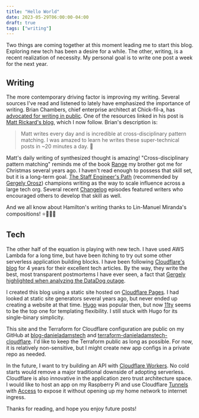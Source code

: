 ```yaml
---
title: "Hello World"
date: 2023-05-29T06:00:00-04:00
draft: true
tags: ["writing"]
---
```


Two things are coming together at this moment leading me to start this blog. Exploring new tech has been a desire for a while. The other, writing, is a recent realization of necessity. My personal goal is to write one post a week for the next year.

## Writing

The more contemporary driving factor is improving my writing. Several sources I've read and listened to lately have emphasized the importance of writing. Brian Chambers, chief enterprise architect at Chick-fil-a, has [advocated for writing in public](https://brianchambers.substack.com/p/chamber-of-tech-secrets-10). One of the resources linked in his post is [Matt Rickard's blog](https://blog.matt-rickard.com/), which I now follow. Brian's description is:

> Matt writes every day and is incredible at cross-disciplinary pattern matching. I was amazed to learn he writes these super-technical posts in ~20 minutes a day. 🤯

Matt's daily writing of synthesized thought is amazing! "Cross-disciplinary pattern matching" reminds me of the book [Range](https://www.goodreads.com/en/book/show/41795733) my brother got me for Christmas several years ago. I haven't read enough to possess that skill set, but it is a long-term goal. [The Staff Engineer's Path](https://www.oreilly.com/library/view/the-staff-engineers/9781098118723/) (recommended by [Gergely Orosz](https://www.pragmaticengineer.com/)) champions writing as the way to scale influence across a large tech org. Several recent [Changelog](https://changelog.com/podcast) episodes featured writers who encouraged others to develop that skill as well.

And we all know about Hamilton's writing thanks to Lin-Manuel Miranda's compositions! ⭐️🕺🏻🎶

## Tech

The other half of the equation is playing with new tech. I have used AWS Lambda for a long time, but have been itching to try out some other serverless application building blocks. I have been following [Cloudflare's blog](https://blog.cloudflare.com/) for 4 years for their excellent tech articles. By the way, they write the best, most transparent postmortems I have ever seen, a fact that [Gergely highlighted when analyzing the DataDog outage](https://newsletter.pragmaticengineer.com/p/inside-the-datadog-outage).

I created this blog using a static site hosted on [Cloudflare Pages](https://pages.cloudflare.com/). I had looked at static site generators several years ago, but never ended up creating a website at that time. [Hugo](https://gohugo.io/) was popular then, but now [11ty](https://www.11ty.dev/) seems to be the top one for templating flexibility. I still stuck with Hugo for its single-binary simplicity.

This site and the Terraform for Cloudflare configuration are public on my GitHub at [blog-danieladamstech](https://github.com/danieladams456/blog-danieladamstech) and [terraform-danieladamstech-cloudflare](https://github.com/danieladams456/terraform-danieladamstech-cloudflare). I'd like to keep the Terraform public as long as possible. For now, it is relatively non-sensitive, but I might create new app configs in a private repo as needed.

In the future, I want to try building an API with [Cloudflare Workers](https://workers.cloudflare.com/). No cold starts would remove a major traditional downside of adopting serverless. Cloudflare is also innovative in the application zero trust architecture space. I would like to host an app on my Raspberry Pi and use Cloudflare [Tunnels](https://www.cloudflare.com/products/tunnel/) with [Access](https://www.cloudflare.com/products/zero-trust/access/) to expose it without opening up my home network to internet ingress.

Thanks for reading, and hope you enjoy future posts!
